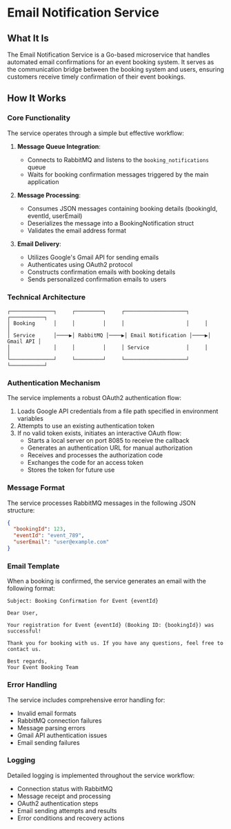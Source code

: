 # Email Notification Service

## What It Is

The Email Notification Service is a Go-based microservice that handles automated email confirmations for an event booking system. It serves as the communication bridge between the booking system and users, ensuring customers receive timely confirmation of their event bookings.

## How It Works

### Core Functionality

The service operates through a simple but effective workflow:

1. **Message Queue Integration**: 
   - Connects to RabbitMQ and listens to the `booking_notifications` queue
   - Waits for booking confirmation messages triggered by the main application

2. **Message Processing**:
   - Consumes JSON messages containing booking details (bookingId, eventId, userEmail)
   - Deserializes the message into a BookingNotification struct
   - Validates the email address format

3. **Email Delivery**:
   - Utilizes Google's Gmail API for sending emails
   - Authenticates using OAuth2 protocol
   - Constructs confirmation emails with booking details
   - Sends personalized confirmation emails to users

### Technical Architecture

```
┌──────────────┐     ┌─────────┐     ┌────────────────────┐     ┌───────────┐
│ Booking      │     │         │     │                    │     │           │
│ Service      │────▶│ RabbitMQ │────▶│ Email Notification │────▶│ Gmail API │
│              │     │         │     │ Service            │     │           │
└──────────────┘     └─────────┘     └────────────────────┘     └───────────┘
```

### Authentication Mechanism

The service implements a robust OAuth2 authentication flow:

1. Loads Google API credentials from a file path specified in environment variables
2. Attempts to use an existing authentication token
3. If no valid token exists, initiates an interactive OAuth flow:
   - Starts a local server on port 8085 to receive the callback
   - Generates an authentication URL for manual authorization
   - Receives and processes the authorization code
   - Exchanges the code for an access token
   - Stores the token for future use

### Message Format

The service processes RabbitMQ messages in the following JSON structure:

```json
{
  "bookingId": 123,
  "eventId": "event_789",
  "userEmail": "user@example.com"
}
```

### Email Template

When a booking is confirmed, the service generates an email with the following format:

```
Subject: Booking Confirmation for Event {eventId}

Dear User,

Your registration for Event {eventId} (Booking ID: {bookingId}) was successful!

Thank you for booking with us. If you have any questions, feel free to contact us.

Best regards,
Your Event Booking Team
```

### Error Handling

The service includes comprehensive error handling for:
- Invalid email formats
- RabbitMQ connection failures
- Message parsing errors
- Gmail API authentication issues
- Email sending failures

### Logging

Detailed logging is implemented throughout the service workflow:
- Connection status with RabbitMQ
- Message receipt and processing
- OAuth2 authentication steps
- Email sending attempts and results
- Error conditions and recovery actions